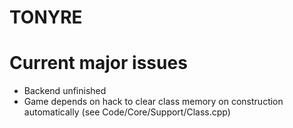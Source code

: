 # TONYRE
 
# Current major issues
- Backend unfinished
- Game depends on hack to clear class memory on construction automatically (see Code/Core/Support/Class.cpp)
